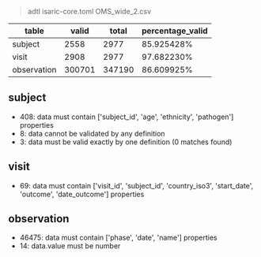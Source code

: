 >adtl isaric-core.toml OMS_wide_2.csv

|table          |valid  |total  |percentage_valid|
|---------------|-------|-------|----------------|
|subject        |2558   |2977   |85.925428% |
|visit          |2908   |2977   |97.682230% |
|observation    |300701 |347190 |86.609925% |

## subject

* 408: data must contain ['subject_id', 'age', 'ethnicity', 'pathogen'] properties
* 8: data cannot be validated by any definition
* 3: data must be valid exactly by one definition (0 matches found)

## visit

* 69: data must contain ['visit_id', 'subject_id', 'country_iso3', 'start_date', 'outcome', 'date_outcome'] properties

## observation

* 46475: data must contain ['phase', 'date', 'name'] properties
* 14: data.value must be number
